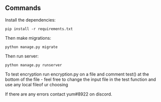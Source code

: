 ## Commands

Install the dependencies:
```
pip install -r requirements.txt
```

Then make migrations:
```
python manage.py migrate
```

Then run server:
```
python manage.py runserver
```

To test encryption run encryption.py on a file and comment test() at the bottom of the file - feel free to change the input file in the test function and use any local fileof ur choosing

If there are any errors contact yum#8922 on discord.
